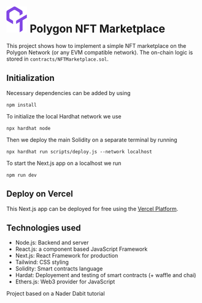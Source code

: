 # ![Alt text](public/logo.svg?raw=true "Logo") Polygon NFT Marketplace

This project shows how to implement a simple NFT marketplace on the Polygon Network (or any EVM compatible network). The on-chain logic is stored in `contracts/NFTMarketplace.sol`.

## Initialization

Necessary dependencies can be added by using

```shell
npm install
```

To initialize the local Hardhat network we use

```shell
npx hardhat node
```

Then we deploy the main Solidity on a separate terminal by running

```shell
npx hardhat run scripts/deploy.js --network localhost
```

To start the Next.js app on a localhost we run

```shell
npm run dev
```

## Deploy on Vercel

This Next.js app can be deployed for free using the [Vercel Platform](https://vercel.com/new?utm_medium=default-template&filter=next.js&utm_source=create-next-app&utm_campaign=create-next-app-readme).

## Technologies used

- Node.js: Backend and server
- React.js: a component based JavaScript Framework
- Next.js: React Framework for production
- Tailwind: CSS styling
- Solidity: Smart contracts language
- Hardat: Deployement and testing of smart contracts (+ waffle and chai)
- Ethers.js: Web3 provider for JavaScript

Project based on a Nader Dabit tutorial
